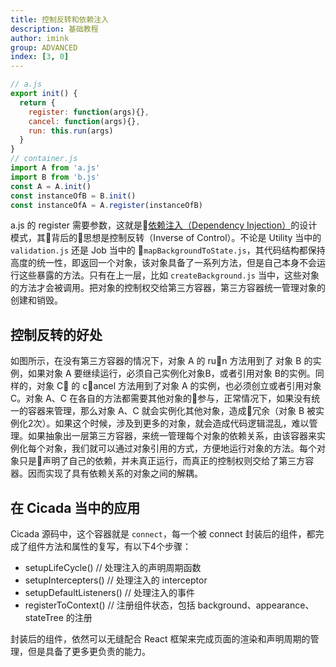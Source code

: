 ```yaml
---
title: 控制反转和依赖注入
description: 基础教程
author: imink
group: ADVANCED
index: [3, 0]
---
```


```js
// a.js
export init() {
  return {
    register: function(args){},
    cancel: function(args){},
    run: this.run(args)
  }
}
// container.js
import A from 'a.js'
import B from 'b.js'
const A = A.init()
const instanceOfB = B.init()
const instanceOfA = A.register(instanceOfB)
```

a.js 的 register 需要参数，这就是[依赖注入（Dependency Injection）](https://en.wikipedia.org/wiki/Dependency_injection)的设计模式，其背后的思想是控制反转（Inverse of Control）。不论是 Utility 当中的 `validation.js` 还是 Job 当中的 `mapBackgroundToState.js`，其代码结构都保持高度的统一性，即返回一个对象，该对象具备了一系列方法，但是自己本身不会运行这些暴露的方法。只有在上一层，比如 `createBackground.js` 当中，这些对象的方法才会被调用。把对象的控制权交给第三方容器，第三方容器统一管理对象的创建和销毁。

## 控制反转的好处

如图所示，在没有第三方容器的情况下，对象 A 的 run 方法用到了 对象 B 的实例，如果对象 A 要继续运行，必须自己实例化对象B，或者引用对象 B的实例。同样的，对象 C 的 cancel 方法用到了对象 A 的实例，也必须创立或者引用对象 C。对象 A、C 在各自的方法都需要其他对象的参与，正常情况下，如果没有统一的容器来管理，那么对象 A、C 就会实例化其他对象，造成冗余（对象 B 被实例化2次）。如果这个时候，涉及到更多的对象，就会造成代码逻辑混乱，难以管理。如果抽象出一层第三方容器，来统一管理每个对象的依赖关系，由该容器来实例化每个对象，我们就可以通过对象引用的方式，方便地运行对象的方法。每个对象只是声明了自己的依赖，并未真正运行，而真正的控制权则交给了第三方容器。因而实现了具有依赖关系的对象之间的解耦。

## 在 Cicada 当中的应用
Cicada 源码中，这个容器就是 `connect`，每一个被 connect 封装后的组件，都完成了组件方法和属性的复写，有以下4个步骤：

* setupLifeCycle() // 处理注入的声明周期函数
* setupIntercepters() //  处理注入的 interceptor
* setupDefaultListeners() //  处理注入的事件
* registerToContext() //  注册组件状态，包括 background、appearance、stateTree 的注册

封装后的组件，依然可以无缝配合 React 框架来完成页面的渲染和声明周期的管理，但是具备了更多更负责的能力。
